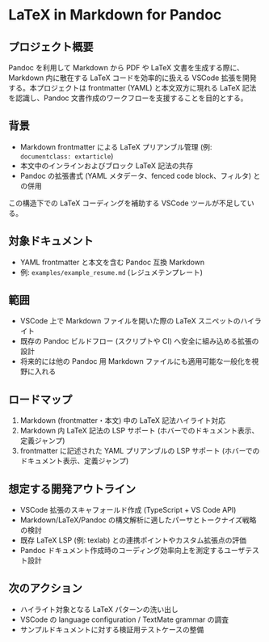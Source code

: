 # LaTeX in Markdown for Pandoc

## プロジェクト概要

Pandoc を利用して Markdown から PDF や LaTeX 文書を生成する際に、Markdown 内に散在する LaTeX コードを効率的に扱える VSCode 拡張を開発する。本プロジェクトは frontmatter (YAML) と本文双方に現れる LaTeX 記法を認識し、Pandoc 文書作成のワークフローを支援することを目的とする。

## 背景

- Markdown frontmatter による LaTeX プリアンブル管理 (例: `documentclass: extarticle`)
- 本文中のインラインおよびブロック LaTeX 記法の共存
- Pandoc の拡張書式 (YAML メタデータ、fenced code block、フィルタ) との併用

この構造下での LaTeX コーディングを補助する VSCode ツールが不足している。

## 対象ドキュメント

- YAML frontmatter と本文を含む Pandoc 互換 Markdown
- 例: `examples/example_resume.md` (レジュメテンプレート)

## 範囲

- VSCode 上で Markdown ファイルを開いた際の LaTeX スニペットのハイライト
- 既存の Pandoc ビルドフロー (スクリプトや CI) へ安全に組み込める拡張の設計
- 将来的には他の Pandoc 用 Markdown ファイルにも適用可能な一般化を視野に入れる

## ロードマップ

1. Markdown (frontmatter・本文) 中の LaTeX 記法ハイライト対応
2. Markdown 内 LaTeX 記法の LSP サポート (ホバーでのドキュメント表示、定義ジャンプ)
3. frontmatter に記述された YAML プリアンブルの LSP サポート (ホバーでのドキュメント表示、定義ジャンプ)

## 想定する開発アウトライン

- VSCode 拡張のスキャフォールド作成 (TypeScript + VS Code API)
- Markdown/LaTeX/Pandoc の構文解析に適したパーサとトークナイズ戦略の検討
- 既存 LaTeX LSP (例: texlab) との連携ポイントやカスタム拡張点の評価
- Pandoc ドキュメント作成時のコーディング効率向上を測定するユーザテスト設計

## 次のアクション

- ハイライト対象となる LaTeX パターンの洗い出し
- VSCode の language configuration / TextMate grammar の調査
- サンプルドキュメントに対する検証用テストケースの整備
